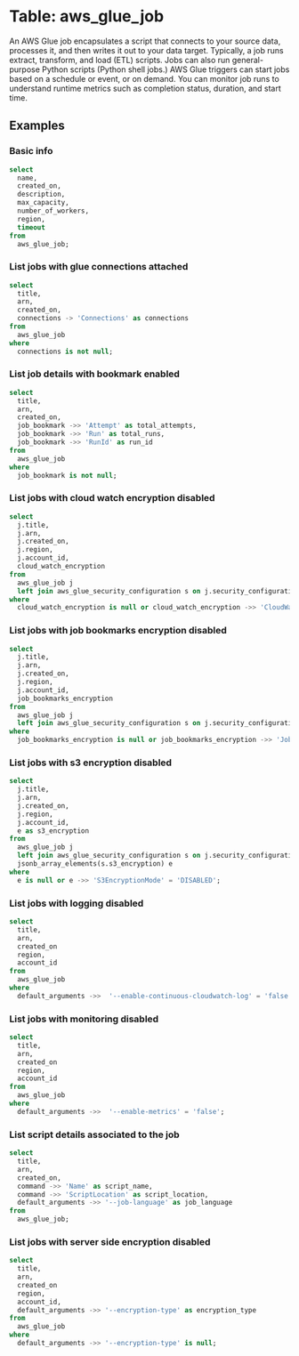 # Table: aws_glue_job

An AWS Glue job encapsulates a script that connects to your source data, processes it, and then writes it out to your data target. Typically, a job runs extract, transform, and load (ETL) scripts. Jobs can also run general-purpose Python scripts (Python shell jobs.) AWS Glue triggers can start jobs based on a schedule or event, or on demand. You can monitor job runs to understand runtime metrics such as completion status, duration, and start time.

## Examples

### Basic info

```sql
select
  name,
  created_on,
  description,
  max_capacity,
  number_of_workers,
  region,
  timeout
from
  aws_glue_job;
```

### List jobs with glue connections attached

```sql
select
  title,
  arn,
  created_on,
  connections -> 'Connections' as connections
from
  aws_glue_job
where
  connections is not null;
```

### List job details with bookmark enabled

```sql
select
  title,
  arn,
  created_on,
  job_bookmark ->> 'Attempt' as total_attempts,
  job_bookmark ->> 'Run' as total_runs,
  job_bookmark ->> 'RunId' as run_id
from
  aws_glue_job
where
  job_bookmark is not null;
```

### List jobs with cloud watch encryption disabled

```sql
select
  j.title,
  j.arn,
  j.created_on,
  j.region,
  j.account_id,
  cloud_watch_encryption
from
  aws_glue_job j
  left join aws_glue_security_configuration s on j.security_configuration = s.name
where
  cloud_watch_encryption is null or cloud_watch_encryption ->> 'CloudWatchEncryptionMode' = 'DISABLED';
```

### List jobs with job bookmarks encryption disabled

```sql
select
  j.title,
  j.arn,
  j.created_on,
  j.region,
  j.account_id,
  job_bookmarks_encryption
from
  aws_glue_job j
  left join aws_glue_security_configuration s on j.security_configuration = s.name
where
  job_bookmarks_encryption is null or job_bookmarks_encryption ->> 'JobBookmarksEncryptionMode' = 'DISABLED';
```

### List jobs with s3 encryption disabled

```sql
select
  j.title,
  j.arn,
  j.created_on,
  j.region,
  j.account_id,
  e as s3_encryption
from
  aws_glue_job j
  left join aws_glue_security_configuration s on j.security_configuration = s.name,
  jsonb_array_elements(s.s3_encryption) e
where
  e is null or e ->> 'S3EncryptionMode' = 'DISABLED';
```

### List jobs with logging disabled

```sql
select
  title,
  arn,
  created_on
  region,
  account_id
from
  aws_glue_job
where
  default_arguments ->>  '--enable-continuous-cloudwatch-log' = 'false';
```

### List jobs with monitoring disabled

```sql
select
  title,
  arn,
  created_on
  region,
  account_id
from
  aws_glue_job
where
  default_arguments ->>  '--enable-metrics' = 'false';
```

### List script details associated to the job

```sql
select
  title,
  arn,
  created_on,
  command ->> 'Name' as script_name,
  command ->> 'ScriptLocation' as script_location,
  default_arguments ->> '--job-language' as job_language
from
  aws_glue_job;
```

### List jobs with server side encryption disabled

```sql
select
  title,
  arn,
  created_on
  region,
  account_id,
  default_arguments ->> '--encryption-type' as encryption_type
from
  aws_glue_job
where
  default_arguments ->> '--encryption-type' is null;
```

